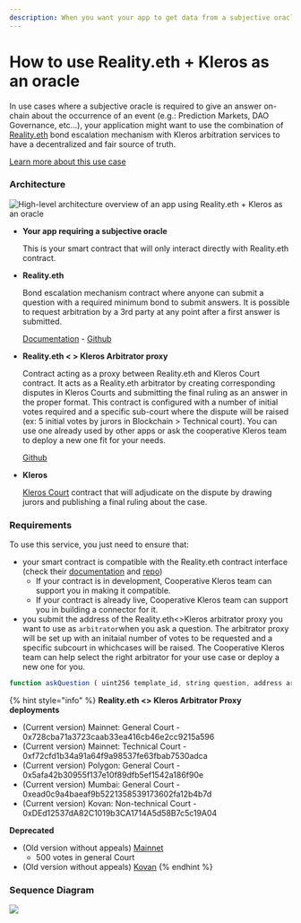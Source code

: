 ```yaml
---
description: When you want your app to get data from a subjective oracle
---
```


# How to use Reality.eth + Kleros as an oracle

In use cases where a subjective oracle is required to give an answer on-chain about the occurrence of an event (e.g.: Prediction Markets, DAO Governance, etc...), your application might want to use the combination of [Reality.eth](https://reality.eth.link/) bond escalation mechanism with Kleros arbitration services to have a decentralized and fair source of truth.

[Learn more about this use case](https://kleros.gitbook.io/docs/products/oracle)

### Architecture

![High-level architecture overview of an app using Reality.eth + Kleros as an oracle](../../../../.gitbook/assets/untitled-diagram-2-.png)

*   **Your app requiring a subjective oracle**

    This is your smart contract that will only interact directly with Reality.eth contract.
*   **Reality.eth**

    Bond escalation mechanism contract where anyone can submit a question with a required minimum bond to submit answers. It is possible to request arbitration by a 3rd party at any point after a first answer is submitted.

    [Documentation](https://reality.eth.link/app/docs/html) - [Github](https://github.com/realitio/realitio-contracts/tree/master/truffle/contracts)
*   **Reality.eth < > Kleros Arbitrator proxy**

    Contract acting as a proxy between Reality.eth and Kleros Court contract. It acts as a Reality.eth arbitrator by creating corresponding disputes in Kleros Courts and submitting the final ruling as an answer in the proper format. This contract is configured with a number of initial votes required and a specific sub-court where the dispute will be raised (ex: 5 initial votes by jurors in Blockchain > Technical court). You can use one already used by other apps or ask the cooperative Kleros team to deploy a new one fit for your needs.

    [Github](https://github.com/kleros/realitio-arbitrator-with-appeals)
*   **Kleros**

    [Kleros Court](https://kleros.gitbook.io/docs/products/court) contract that will adjudicate on the dispute by drawing jurors and publishing a final ruling about the case.

### Requirements

To use this service, you just need to ensure that:

* your smart contract is compatible with the Reality.eth contract interface (check their [documentation](https://reality.eth.link/app/docs/html/contracts.html) and [repo](https://github.com/realitio/realitio-contracts/tree/master/truffle/contracts))
  * If your contract is in development, Cooperative Kleros team can support you in making it compatible.
  * If your contract is already live, Cooperative Kleros team can support you in building a connector for it.
* you submit the address of the Reality.eth<>Kleros arbitrator proxy you want to use as `arbitrator`when you ask a question. The arbitrator proxy will be set up with an initaial number of votes to be requested and a specific subcourt in whichcases will be raised. The Cooperative Kleros team can help select the right arbitrator for your use case or deploy a new one for you.

```typescript
function askQuestion ( uint256 template_id, string question, address arbitrator, uint32 timeout, uint32 opening_ts, uint256 nonce ) external payable returns ( bytes32 );
```

{% hint style="info" %}
**Reality.eth <> Kleros Arbitrator Proxy deployments**

* (Current version) Mainnet: General Court - 0x728cba71a3723caab33ea416cb46e2cc9215a596
* (Current version) Mainnet: Technical Court - 0xf72cfd1b34a91a64f9a98537fe63fbab7530adca
* (Current version) Polygon: General Court - \
  0x5afa42b30955f137e10f89dfb5ef1542a186f90e
* (Current version) Mumbai: General Court - \
  0xead0c9a4baeaf9b5221358539173602fa12b4b7d
* (Current version) Kovan: Non-technical Court - 0xDEd12537dA82C1019b3CA1714A5d58B7c5c19A04

**Deprecated**

* (Old version without appeals) [Mainnet](https://etherscan.io/address/0xd47f72a2d1d0E91b0Ec5e5f5d02B2dc26d00A14D)
  * 500 votes in general Court
* (Old version without appeals) [Kovan](https://kovan.etherscan.io/address/0xa6ead513d05347138184324392d8ceb24c116118)
{% endhint %}

### Sequence Diagram

![](../../../../.gitbook/assets/kleros-reality.png)
